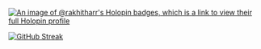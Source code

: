 [![An image of @rakhitharr's Holopin badges, which is a link to view their full Holopin profile](https://holopin.me/rakhitharr)](https://holopin.io/@rakhitharr)

<!--<a href="https://github.com/RakhithaRR/RakhithaRR">
  <img align="center" src="https://github-readme-stats.vercel.app/api?username=RakhithaRR&show_icons=true&line_height=27&count_private=true&title_color=067AC9&text_color=1d1f21&icon_color=2bbc8a&bg_color=ffffff" alt="Rakhitha's GitHub Stats" />
</a>-->

[![GitHub Streak](https://github-readme-streak-stats.herokuapp.com/?user=RakhithaRR&theme=tokyonight_duo&exclude_days=Sat,Sun&card_width=1000&fire=fa6607)]()

<!--
**RakhithaRR/RakhithaRR** is a ✨ _special_ ✨ repository because its `README.md` (this file) appears on your GitHub profile.

Here are some ideas to get you started:

- 🔭 I’m currently working on ...
- 🌱 I’m currently learning ...
- 👯 I’m looking to collaborate on ...
- 🤔 I’m looking for help with ...
- 💬 Ask me about ...
- 📫 How to reach me: ...
- 😄 Pronouns: ...
- ⚡ Fun fact: ...
-->
